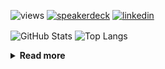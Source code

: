 ![views](https://komarev.com/ghpvc/?username=chck&color=blueviolet)
[![speakerdeck](https://img.shields.io/badge/Speaker_Deck-chck-8a2be2?style=flat-square&logo=speaker-deck)](https://speakerdeck.com/chck)
[![linkedin](https://img.shields.io/badge/LinkedIn-chck-8a2be2?style=flat-square&logo=linkedin)](https://www.linkedin.com/in/chck/)

<p align="left"> 
  <img alt="GitHub Stats" align="center" height="150" src="https://github-readme-stats-nine-umber-51.vercel.app/api?username=chck&count_private=true&show_icons=true&hide_title=true&theme=buefy" />
  <img alt="Top Langs" align="center" height="150" src="https://github-readme-stats-nine-umber-51.vercel.app/api/top-langs/?username=chck&layout=compact&count_private=true&show_icons=true&hide_title=true&theme=buefy" />
</p>

<details>
  <summary><b>Read more</b></summary>
  <br>

  <!--START_SECTION:waka-->
**🐱 My GitHub Data** 

> 📦 88.5 kB Used in GitHub's Storage 
 > 
> 🏆 564 Contributions in the Year 2024
 > 
> 💼 Opted to Hire
 > 
> 📜 133 Public Repositories 
 > 
> 🔑 24 Private Repositories 
 > 
**I'm a Night 🦉** 

```text
🌞 Morning                938 commits         ███░░░░░░░░░░░░░░░░░░░░░░   13.64 % 
🌆 Daytime                2191 commits        ████████░░░░░░░░░░░░░░░░░   31.85 % 
🌃 Evening                1998 commits        ███████░░░░░░░░░░░░░░░░░░   29.04 % 
🌙 Night                  1752 commits        ██████░░░░░░░░░░░░░░░░░░░   25.47 % 
```
📅 **I'm Most Productive on Thursday** 

```text
Monday                   1347 commits        █████░░░░░░░░░░░░░░░░░░░░   19.58 % 
Tuesday                  1079 commits        ████░░░░░░░░░░░░░░░░░░░░░   15.69 % 
Wednesday                1136 commits        ████░░░░░░░░░░░░░░░░░░░░░   16.51 % 
Thursday                 1632 commits        ██████░░░░░░░░░░░░░░░░░░░   23.72 % 
Friday                   688 commits         ██░░░░░░░░░░░░░░░░░░░░░░░   10.00 % 
Saturday                 415 commits         ██░░░░░░░░░░░░░░░░░░░░░░░   06.03 % 
Sunday                   582 commits         ██░░░░░░░░░░░░░░░░░░░░░░░   08.46 % 
```


📊 **This Week I Spent My Time On** 

```text
💬 Programming Languages: 
JSON                     42 mins             ████████████░░░░░░░░░░░░░   46.09 % 
Git                      26 mins             ███████░░░░░░░░░░░░░░░░░░   28.29 % 
Markdown                 7 mins              ██░░░░░░░░░░░░░░░░░░░░░░░   08.30 % 
Ruby                     7 mins              ██░░░░░░░░░░░░░░░░░░░░░░░   07.97 % 
TOML                     4 mins              █░░░░░░░░░░░░░░░░░░░░░░░░   04.84 % 

🔥 Editors: 
Neovim                   1 hr 32 mins        █████████████████████████   100.00 % 
```

**I Mostly Code in Python** 

```text
Python                   45 repos            ████████░░░░░░░░░░░░░░░░░   33.83 % 
Jupyter Notebook         19 repos            ████░░░░░░░░░░░░░░░░░░░░░   14.29 % 
Rust                     7 repos             █░░░░░░░░░░░░░░░░░░░░░░░░   05.26 % 
TypeScript               6 repos             █░░░░░░░░░░░░░░░░░░░░░░░░   04.51 % 
Astro                    1 repo              ░░░░░░░░░░░░░░░░░░░░░░░░░   00.75 % 
```



**Timeline**

![Lines of Code chart](https://raw.githubusercontent.com/chck/chck/main/assets/bar_graph.png)


 Last Updated on 2024-12-05 02:03 UTC
<!--END_SECTION:waka-->
</details>

